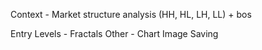 Context
    - Market structure analysis (HH, HL, LH, LL) + bos
    
Entry Levels
    - Fractals
Other
    - Chart Image Saving
    